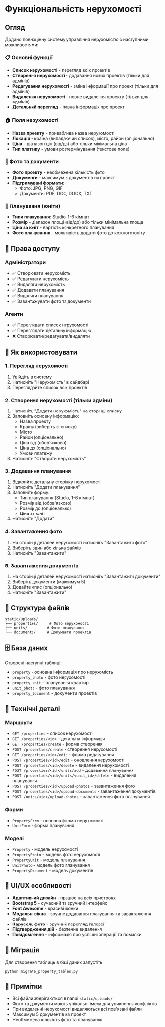 # Функціональність нерухомості

## Огляд

Додано повноцінну систему управління нерухомістю з наступними можливостями:

### 📋 Основні функції
- **Список нерухомості** - перегляд всіх проектів
- **Створення нерухомості** - додавання нових проектів (тільки для адмінів)
- **Редагування нерухомості** - зміна інформації про проект (тільки для адмінів)
- **Видалення нерухомості** - повне видалення проекту (тільки для адмінів)
- **Детальний перегляд** - повна інформація про проект

### 🏠 Поля нерухомості
- **Назва проекту** - приваблива назва нерухомості
- **Локація** - країна (випадаючий список), місто, район (опціонально)
- **Ціна** - діапазон цін (від/до) або тільки мінімальна ціна
- **Тип платежу** - умови розтермінування (текстове поле)

### 📸 Фото та документи
- **Фото проекту** - необмежена кількість фото
- **Документи** - максимум 5 документів на проект
- **Підтримувані формати**:
  - Фото: JPG, PNG, GIF
  - Документи: PDF, DOC, DOCX, TXT

### 🏢 Планування (юніти)
- **Типи планування**: Studio, 1-6 кімнат
- **Розмір** - діапазон площі (від/до) або тільки мінімальна площа
- **Ціна за юніт** - вартість конкретного планування
- **Фото планування** - можливість додати фото до кожного юніту

## 🔐 Права доступу

### Адміністратори
- ✅ Створювати нерухомість
- ✅ Редагувати нерухомість
- ✅ Видаляти нерухомість
- ✅ Додавати планування
- ✅ Видаляти планування
- ✅ Завантажувати фото та документи

### Агенти
- ✅ Переглядати список нерухомості
- ✅ Переглядати детальну інформацію
- ❌ Створювати/редагувати/видаляти

## 🚀 Як використовувати

### 1. Перегляд нерухомості
1. Увійдіть в систему
2. Натисніть "Нерухомість" в сайдбарі
3. Переглядайте список всіх проектів

### 2. Створення нерухомості (тільки адміни)
1. Натисніть "Додати нерухомість" на сторінці списку
2. Заповніть основну інформацію:
   - Назва проекту
   - Країна (виберіть зі списку)
   - Місто
   - Район (опціонально)
   - Ціна від (обов'язково)
   - Ціна до (опціонально)
   - Умови платежу
3. Натисніть "Створити нерухомість"

### 3. Додавання планування
1. Відкрийте детальну сторінку нерухомості
2. Натисніть "Додати планування"
3. Заповніть форму:
   - Тип планування (Studio, 1-6 кімнат)
   - Розмір від (обов'язково)
   - Розмір до (опціонально)
   - Ціна за юніт
4. Натисніть "Додати"

### 4. Завантаження фото
1. На сторінці деталей нерухомості натисніть "Завантажити фото"
2. Виберіть один або кілька файлів
3. Натисніть "Завантажити"

### 5. Завантаження документів
1. На сторінці деталей нерухомості натисніть "Завантажити документи"
2. Виберіть документи (максимум 5)
3. Додайте опис (опціонально)
4. Натисніть "Завантажити"

## 📁 Структура файлів

```
static/uploads/
├── properties/     # Фото нерухомості
├── units/         # Фото планування
└── documents/     # Документи проектів
```

## 🗄️ База даних

Створені наступні таблиці:
- `property` - основна інформація про нерухомість
- `property_photo` - фото нерухомості
- `property_unit` - планування квартир
- `unit_photo` - фото планування
- `property_document` - документи проектів

## 🔧 Технічні деталі

### Маршрути
- `GET /properties` - список нерухомості
- `GET /properties/<id>` - детальна інформація
- `GET /properties/create` - форма створення
- `POST /properties/create` - створення нерухомості
- `GET /properties/<id>/edit` - форма редагування
- `POST /properties/<id>/edit` - оновлення нерухомості
- `POST /properties/<id>/delete` - видалення нерухомості
- `POST /properties/<id>/units/add` - додавання планування
- `POST /properties/<id>/units/<unit_id>/delete` - видалення планування
- `POST /properties/<id>/upload-photos` - завантаження фото
- `POST /properties/<id>/upload-documents` - завантаження документів
- `POST /units/<id>/upload-photos` - завантаження фото планування

### Форми
- `PropertyForm` - основна форма нерухомості
- `UnitForm` - форма планування

### Моделі
- `Property` - модель нерухомості
- `PropertyPhoto` - модель фото нерухомості
- `PropertyUnit` - модель планування
- `UnitPhoto` - модель фото планування
- `PropertyDocument` - модель документів

## 🎨 UI/UX особливості

- **Адаптивний дизайн** - працює на всіх пристроях
- **Bootstrap 5** - сучасний та зручний інтерфейс
- **Font Awesome** - красиві іконки
- **Модальні вікна** - зручне додавання планування та завантаження файлів
- **Карусель фото** - зручний перегляд галереї
- **Підтвердження дій** - безпечне видалення
- **Повідомлення** - інформація про успішні операції та помилки

## 🔄 Міграція

Для створення таблиць в базі даних запустіть:
```bash
python migrate_property_tables.py
```

## 📝 Примітки

- Всі файли зберігаються в папці `static/uploads/`
- Фото та документи мають унікальні імена для уникнення конфліктів
- При видаленні нерухомості видаляються всі пов'язані файли
- Максимум 5 документів на проект
- Необмежена кількість фото та планування
